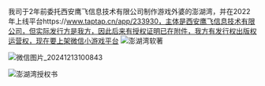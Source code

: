 我司于2年前委托西安鹰飞信息技术有限公司制作游戏外婆的澎湖湾，并在2022年上线平台https://www.taptap.cn/app/233930，主体是西安鹰飞信息技术有限公司，但实际发行方是我方，因此后来有授权证明已在附件，我方有发行权出版权运营权，现在要上架微信小游戏平台
![澎湖湾软著](https://github.com/user-attachments/assets/ab7dcd6e-dd51-48a0-b8cd-e9b0115dfa42)

![微信图片_20241213100843](https://github.com/user-attachments/assets/40672be0-4632-482e-bd01-1977f67bbe9b)

![澎湖湾授权书](https://github.com/user-attachments/assets/93142e65-bbdf-402b-a436-426cc3eefb6a)
